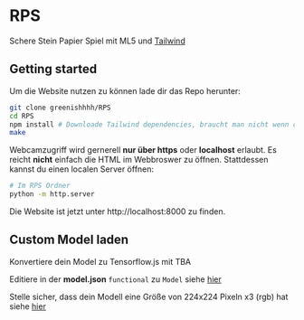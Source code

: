 # RPS
Schere Stein Papier Spiel mit ML5 und [Tailwind](https://tailwindcss.com/)

## Getting started
Um die Website nutzen zu können lade dir das Repo herunter:

```sh 
git clone greenishhhh/RPS
cd RPS
npm install # Downloade Tailwind dependencies, braucht man nicht wenn css nicht verändert werden soll
make 
```

Webcamzugriff wird gernerell **nur über https** oder **localhost** erlaubt. Es reicht **nicht** einfach die HTML im Webbroswer zu öffnen.
Stattdessen kannst du einen localen Server öffnen:

```sh
# Im RPS Ordner
python -m http.server 
```

Die Website ist jetzt unter http://localhost:8000 zu finden.

## Custom Model laden
Konvertiere dein Model zu Tensorflow.js mit 
TBA

Editiere in der **model.json** `functional` zu `Model` siehe [hier](https://stackoverflow.com/questions/63143849/tensorflow-js-error-unknown-layer-functional)

Stelle sicher, dass dein Modell eine Größe von 224x224 Pixeln x3 (rgb) hat siehe [hier](https://github.com/ml5js/ml5-library/issues/175)